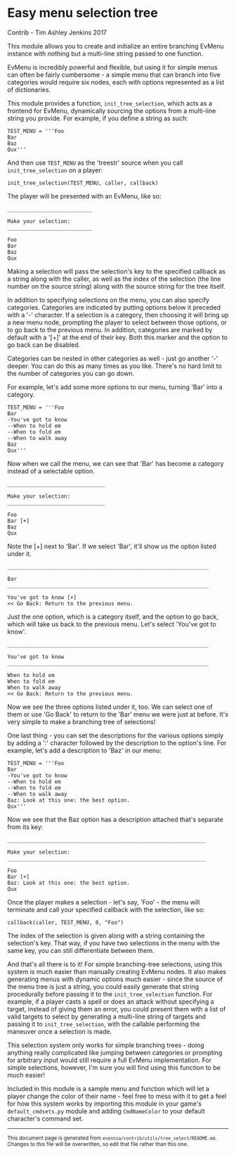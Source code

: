 # Easy menu selection tree

Contrib - Tim Ashley Jenkins 2017

This module allows you to create and initialize an entire branching EvMenu
instance with nothing but a multi-line string passed to one function.

EvMenu is incredibly powerful and flexible, but using it for simple menus
can often be fairly cumbersome - a simple menu that can branch into five
categories would require six nodes, each with options represented as a list
of dictionaries.

This module provides a function, `init_tree_selection`, which acts as a frontend
for EvMenu, dynamically sourcing the options from a multi-line string you
provide.  For example, if you define a string as such:

    TEST_MENU = '''Foo
    Bar
    Baz
    Qux'''

And then use `TEST_MENU` as the 'treestr' source when you call
`init_tree_selection` on a player:

    init_tree_selection(TEST_MENU, caller, callback)

The player will be presented with an EvMenu, like so:

    ___________________________

    Make your selection:
    ___________________________

    Foo
    Bar
    Baz
    Qux

Making a selection will pass the selection's key to the specified callback as a
string along with the caller, as well as the index of the selection (the line
number on the source string) along with the source string for the tree itself.

In addition to specifying selections on the menu, you can also specify
categories.  Categories are indicated by putting options below it preceded with
a '-' character.  If a selection is a category, then choosing it will bring up a
new menu node, prompting the player to select between those options, or to go
back to the previous menu. In addition, categories are marked by default with a
'[+]' at the end of their key. Both this marker and the option to go back can be
disabled.

Categories can be nested in other categories as well - just go another '-'
deeper. You can do this as many times as you like. There's no hard limit to the
number of categories you can go down.

For example, let's add some more options to our menu, turning 'Bar' into a
category.

    TEST_MENU = '''Foo
    Bar
    -You've got to know
    --When to hold em
    --When to fold em
    --When to walk away
    Baz
    Qux'''

Now when we call the menu, we can see that 'Bar' has become a category instead of a
selectable option.

    _______________________________

    Make your selection:
    _______________________________

    Foo
    Bar [+]
    Baz
    Qux

Note the [+] next to 'Bar'. If we select 'Bar', it'll show us the option listed
under it.

    ________________________________________________________________

    Bar
    ________________________________________________________________

    You've got to know [+]
    << Go Back: Return to the previous menu.

Just the one option, which is a category itself, and the option to go back,
which will take us back to the previous menu. Let's select 'You've got to know'.

    ________________________________________________________________

    You've got to know
    ________________________________________________________________

    When to hold em
    When to fold em
    When to walk away
    << Go Back: Return to the previous menu.

Now we see the three options listed under it, too. We can select one of them or
use 'Go Back' to return to the 'Bar' menu we were just at before. It's very
simple to make a branching tree of selections!

One last thing - you can set the descriptions for the various options simply by
adding a ':' character followed by the description to the option's line. For
example, let's add a description to 'Baz' in our menu:

    TEST_MENU = '''Foo
    Bar
    -You've got to know
    --When to hold em
    --When to fold em
    --When to walk away
    Baz: Look at this one: the best option.
    Qux'''

Now we see that the Baz option has a description attached that's separate from its key:

    _______________________________________________________________

    Make your selection:
    _______________________________________________________________

    Foo
    Bar [+]
    Baz: Look at this one: the best option.
    Qux

Once the player makes a selection - let's say, 'Foo' - the menu will terminate
and call your specified callback with the selection, like so:

    callback(caller, TEST_MENU, 0, "Foo")

The index of the selection is given along with a string containing the
selection's key.  That way, if you have two selections in the menu with the same
key, you can still differentiate between them.

And that's all there is to it! For simple branching-tree selections, using this
system is much easier than manually creating EvMenu nodes. It also makes
generating menus with dynamic options much easier - since the source of the menu
tree is just a string, you could easily generate that string procedurally before
passing it to the `init_tree_selection` function.  For example, if a player casts
a spell or does an attack without specifying a target, instead of giving them an
error, you could present them with a list of valid targets to select by
generating a multi-line string of targets and passing it to
`init_tree_selection`, with the callable performing the maneuver once a
selection is made.

This selection system only works for simple branching trees - doing anything
really complicated like jumping between categories or prompting for arbitrary
input would still require a full EvMenu implementation. For simple selections,
however, I'm sure you will find using this function to be much easier!

Included in this module is a sample menu and function which will let a player
change the color of their name - feel free to mess with it to get a feel for how
this system works by importing this module in your game's `default_cmdsets.py`
module and adding `CmdNameColor` to your default character's command set.


----

<small>This document page is generated from `evennia/contrib/utils/tree_select/README.md`. Changes to this
file will be overwritten, so edit that file rather than this one.</small>
